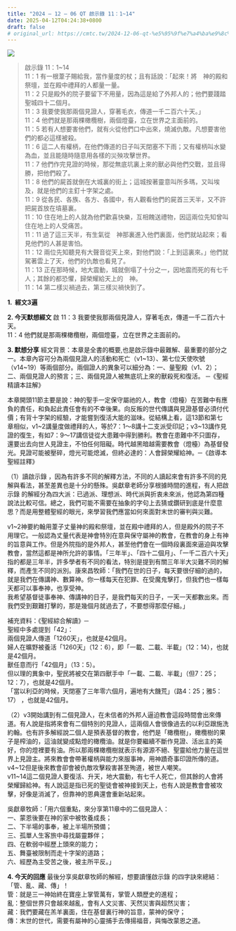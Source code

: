 ```yaml
---
title: "2024 – 12 – 06 QT 啟示錄 11：1~14"
date: 2025-04-12T04:24:38+0800
draft: false
# original_url: https://cmtc.tw/2024-12-06-qt-%e5%95%9f%e7%a4%ba%e9%8c%84-11%ef%bc%9a114
---
```


![](/images/qt.jpg)
> 啟示錄 11：1\~14  
> 11：1 有一根葦子賜給我，當作量度的杖；且有話說：「起來！將　神的殿和祭壇，並在殿中禮拜的人都量一量。  
> 11：2 只是殿外的院子要留下不用量，因為這是給了外邦人的；他們要踐踏聖城四十二個月。  
> 11：3 我要使我那兩個見證人，穿著毛衣，傳道一千二百六十天。」  
> 11：4 他們就是那兩棵橄欖樹，兩個燈臺，立在世界之主面前的。  
> 11：5 若有人想要害他們，就有火從他們口中出來，燒滅仇敵。凡想要害他們的都必這樣被殺。  
> 11：6 這二人有權柄，在他們傳道的日子叫天閉塞不下雨；又有權柄叫水變為血，並且能隨時隨意用各樣的災殃攻擊世界。  
> 11：7 他們作完見證的時候，那從無底坑裏上來的獸必與他們交戰，並且得勝，把他們殺了。  
> 11：8 他們的屍首就倒在大城裏的街上；這城按著靈意叫所多瑪，又叫埃及，就是他們的主釘十字架之處。  
> 11：9 從各民、各族、各方、各國中，有人觀看他們的屍首三天半，又不許把屍首放在墳墓裏。  
> 11：10 住在地上的人就為他們歡喜快樂，互相餽送禮物，因這兩位先知曾叫住在地上的人受痛苦。  
> 11：11 過了這三天半，有生氣從　神那裏進入他們裏面，他們就站起來；看見他們的人甚是害怕。  
> 11：12 兩位先知聽見有大聲音從天上來，對他們說：「上到這裏來。」他們就駕著雲上了天，他們的仇敵也看見了。  
> 11：13 正在那時候，地大震動，城就倒塌了十分之一，因地震而死的有七千人；其餘的都恐懼，歸榮耀給天上的　神。  
> 11：14 第二樣災禍過去，第三樣災禍快到了。

**1.  經文3遍**

**2. 今天默想經文**
啟 11：3 我要使我那兩個見證人，穿著毛衣，傳道一千二百六十天。  
11：4 他們就是那兩棵橄欖樹，兩個燈臺，立在世界之主面前的。

**3. 默想分享**
經文背景：本章是全書的概要,也是啟示錄中最難解、最重要的部分之一。本章內容可分為兩個見證人的活動和死亡（v1\~13）、第七位天使吹號（v14\~19）等兩個部分。兩個證人的異象可以細分為：一、量聖殿（v1、2）；二、兩個見證人的預言；三、兩個見證人被無底坑上來的獸殺死和復活。 ─《聖經精讀本註解》

本章開頭11節主要是說：神的聖手一定保守屬祂的人，教會（燈檯）在苦難中有應負的責任，和負起此責任會有的不幸後果。向反叛的世代傳講與見證基督必須付代價；有背十字架的經驗，才能嘗到復活大能的滋味。從結構上看，這13節和第七章相似，v1\~2講量度做禮拜的人，等於7：1～8講十二支派受印記；v3\~13講作見證的復生，有如7：9～17講信徒從大患難中得到勝利。教會在患難中不只圖存，還要出去向世人見證主，不怕任何阻礙。時代越黑暗越需要教會（燈檯）為基督發光。見證可能被壓碎，燈光可能熄滅，但終必達的：人會歸榮耀給神。─《啟導本聖經註釋》

（1）讀啟示錄 ，因為有許多不同的解釋方法，不同的人讀起來會有許多不同的見解與看法，甚至差異也是十分的懸殊。吳獻章老師分享根據時間的進程，有人把啟示錄 的解經分為四大派：已過派、理想派、時代派與折衷未來派，他認為第四種說法比較可信。總之，我們可能不需要在抽象的字句上去猜或鑽研到底是什麼意思？而是用整體聖經的眼光，來學習我們應當如何來面對末世的審判與災難。

v1\~2神要約翰用葦子丈量神的殿和祭壇，並在殿中禮拜的人，但是殿外的院子不用理它。一般認為丈量代表是神會特別在意與保守屬神的教會，在教會的身上有神的旨意與工作。但是外院指的是外邦人，甚至他們會在一個時段裏面來逼迫與攻擊教會，當然這都是神所允許的事情。「三年半」、「四十二個月」、「一千二百六十天」指的都是三年半，許多學者有不同的看法，特別是提到有關三年半大災難不同的解釋，而產生不同的派別。康來昌牧師：「我們在世的日子，每天要很仔細的過的，就是我們在傳講神、數算神。你一樣每天在犯罪、在受魔鬼擊打，但我們也一樣每天都可以事奉神，也享受神。  
我希望基督徒事奉神、傳講神的日子，是我們每天的日子，一天一天都數出來。而我們受到艱難打擊的，那是幾個月就過去了，不要想得那麼仔細。」

補充資料：《聖經綜合解讀》─  
聖經中多處提到「42」：  
兩個見證人傳道「1260天」，也就是42個月。  
婦人在曠野被養活「1260天」（12：6），即「一載、二載、半載」（12：14），也就是42個月。  
獸任意而行「42個月」（13：5）。  
但以理的異象中，聖民將被交在第四獸手中「一載、二載、半載」（但7：25；12：7），也就是42個月。  
「當以利亞的時候，天閉塞了三年零六個月，遍地有大饑荒」（路4：25；雅5：17） ，也就是42個月。

（2）v3開始講到有二個見證人，在未信者的外邦人逼迫教會這段時間會出來傳道。有人說是指將來會有二個特別的見證人，這兩個人會很像過去的以利亞跟施洗約翰。也有許多解經說二個人是預表基督的教會，他們是「橄欖樹」，橄欖樹的果子是榨油的，這油就變成點燈的橄欖油。就是你要繼續不斷作見證、活出主的美好，你的燈裡要有油。所以那兩棵橄欖樹就表示有源源不絕、聖靈給他力量在這世界上見證主。將來教會會帶著權柄與能力來服事神，用神蹟奇事印證所傳的道。  
v4\~12但是後來教會卻會被仇敵攻擊殺害甚至殉道，被世人嘲笑。  
v11\~14這二個見證人要復活、升天，地大震動，有七千人死亡，但其餘的人會將榮耀歸給神。有人說這是指已死的聖徒會被神接到天上，也有人說是教會會被攻擊，好像是消滅了，但靠神的恩典還會重新站起來。

吳獻章牧師：「用六個重點，來分享第11章中的二個見證人：  
一、蒙恩後要在神的家中被牧養成長；  
二、下半場的事奉，被上半場所預備；  
三、孤單人生客旅中尋找屬靈夥伴；  
四、在軟弱中經歷上頭來的能力；  
五、舞臺被限制而走十字架的道路；  
六、經歷為主受苦之後，被主所平反。」

**4. 今天的回應**
最後分享吳獻章牧師的解經，想要讀懂啟示錄 的四字訣來總結：「管、亂、藏、傳」！  
管：就是三一神始終在寶座上掌管萬有，掌管人類歷史的進程；  
亂：整個世界只會越來越亂，會有人文災害、天然災害與超然災害；  
藏：我們要藏在羔羊裏面，住在基督裏行神的旨意，蒙神的保守；  
傳：末世的世代，需要有屬神的心靈捕手去傳揚福音，與悔改蒙恩之道。
